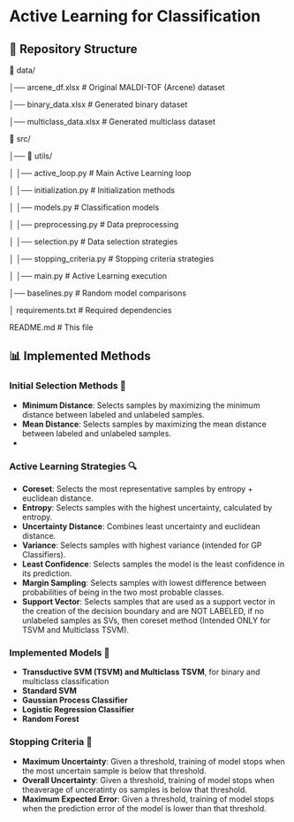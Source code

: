 # Active Learning for Classification

## 📂 Repository Structure 
📁 data/

│── arcene_df.xlsx                   # Original MALDI-TOF (Arcene) dataset

│── binary_data.xlsx                 # Generated binary dataset

│── multiclass_data.xlsx             # Generated multiclass dataset

📁 src/

│── 📁 utils/

│   │── active_loop.py               # Main Active Learning loop

│   │── initialization.py            # Initialization methods

│   │── models.py                    # Classification models

│   │── preprocessing.py             # Data preprocessing

│   │── selection.py                 # Data selection strategies

│   │── stopping_criteria.py         # Stopping criteria strategies

│   │── main.py                      # Active Learning execution

│── baselines.py                     # Random model comparisons

│ requirements.txt                   # Required dependencies

README.md                            # This file

## 📊 Implemented Methods  

### Initial Selection Methods 🎯
- **Minimum Distance**: Selects samples by maximizing the minimum distance between labeled and unlabeled samples.  
- **Mean Distance**: Selects samples by maximizing the mean distance between labeled and unlabeled samples.
- 
### Active Learning Strategies 🔍
- **Coreset**: Selects the most representative samples by entropy + euclidean distance.  
- **Entropy**: Selects samples with the highest uncertainty, calculated by entropy.  
- **Uncertainty Distance**: Combines least uncertainty and euclidean distance.
- **Variance**: Selects samples with highest variance (intended for GP Classifiers).
- **Least Confidence**: Selects samples the model is the least confidence in its prediction.
- **Margin Sampling**: Selects samples with lowest difference between probabilities of being in the two most probable classes.
- **Support Vector**: Selects samples that are used as a support vector in the creation of the decision boundary and are NOT LABELED, if no unlabeled samples as SVs, then coreset method (Intended ONLY for TSVM and Multiclass TSVM). 

### Implemented Models 🧠  
- **Transductive SVM (TSVM) and Multiclass TSVM**, for binary and multiclass classification 
- **Standard SVM**
- **Gaussian Process Classifier**
- **Logistic Regression Classifier**
- **Random Forest**

### Stopping Criteria 🛑
- **Maximum Uncertainty**: Given a threshold, training of model stops when the most uncertain sample is below that threshold.
- **Overall Uncertainty**: Given a threshold, training of model stops when theaverage of unceratinty os samples is below that threshold.
- **Maximum Expected Error**: Given a threshold, training of model stops when the prediction error of the model is lower than that threshold.
